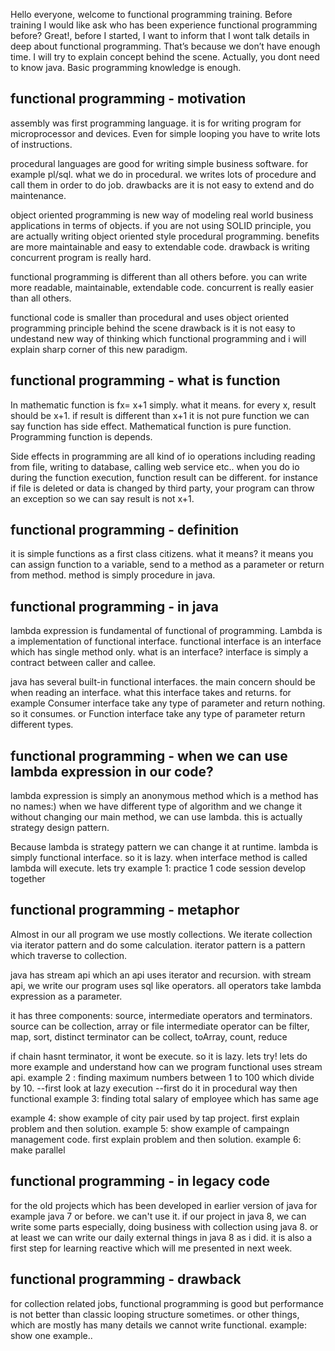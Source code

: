 
Hello everyone, welcome to functional programming training. 
Before training I would like ask who has been experience functional programming before?
Great!, before I started, I want to inform that I wont talk details in deep about functional programming. That’s because we don’t have enough time. I will try to explain concept behind the scene. Actually, you dont need to know java. Basic programming knowledge is enough.



functional programming - motivation
------------------------------------

assembly was first programming language. it is for writing program for microprocessor and devices. 
Even for simple looping you have to write lots of instructions.

procedural languages are good for writing simple business software. for example pl/sql. what we do in procedural.
we writes lots of procedure and call them in order to do job. drawbacks are it is not easy to extend and do maintenance.

object oriented programming is new way of modeling real world business applications in terms of objects. if you are not 
using SOLID principle, you are actually writing object oriented style procedural programming. benefits are more maintainable
and easy to extendable code. drawback is writing concurrent program is really hard.

functional programming is different than all others before. you can write more readable, maintainable, extendable code. 
concurrent is really easier than all others.

functional code is smaller than procedural and uses object oriented programming principle behind the scene
drawback is it is not easy to undestand new way of thinking which functional programming and i will explain sharp corner of 
this new paradigm.



functional programming - what is function
--------------------------------------
In mathematic function is fx= x+1 simply. what it means. for every x, result should be x+1. if result is different than x+1
it is not pure function we can say function has side effect. Mathematical function is pure function. Programming function is depends.

Side effects in programming are all kind of io operations including reading from file, writing to database, calling web service
etc..
when you do io during the function execution, function result can be different. for instance if file is deleted or data is 
changed by third party, your program can throw an exception so we can say result is not x+1.



functional programming - definition
--------------------------------------
it is simple functions as a first class citizens. what it means? it means you can assign function to a variable, send to a method
as a parameter or return from method. method is simply procedure in java.


functional programming - in java
-------------------------------------
lambda expression is fundamental of functional of programming. Lambda is a implementation of functional interface.
functional interface is an interface which has single method only. 
what is an interface? interface is simply a contract between caller and callee. 

java has several built-in functional interfaces. the main concern should be when reading an interface. what this interface takes
and returns.
for example Consumer interface take any type of parameter and return nothing. so it consumes.
or Function interface take any type of parameter return different types.


functional programming - when we can use lambda expression in our code?
----------------------------------------
lambda expression is simply an anonymous method which is a method has no names:)
when we have different type of algorithm and we change it without changing our main method, we can use lambda.
this is actually strategy design pattern. 

Because lambda is strategy pattern we can change it at runtime. 
lambda is simply functional interface. so it is lazy. when interface method is called lambda will execute.
lets try
example 1: practice 1 code session develop together


functional programming - metaphor
--------------------------------------
Almost in our all program we use mostly collections. We iterate collection via iterator pattern and do some calculation.
iterator pattern is a pattern which traverse to collection.

java has stream api which an api uses iterator and recursion. with stream api, we write our program uses sql like operators.
all operators take lambda expression as a parameter.

it has three components: source, intermediate operators and terminators.
source can be collection, array or file
intermediate operator can be filter, map, sort, distinct
terminator can be collect, toArray, count, reduce

if chain hasnt terminator, it wont be execute. so it is lazy. lets try!
lets do more example and understand how can we program functional uses stream api.
example 2 : finding maximum numbers between 1 to 100 which divide by 10. 
--first look at lazy execution
--first do it in procedural way then functional
example 3: finding total salary of employee which has same age

example 4: show example of city pair used by tap project. first explain problem and then solution.
example 5: show example of campaingn management code. first explain problem and then solution.
example 6: make parallel

functional programming - in legacy code
--------------------------------------
for the old projects which has been developed in earlier version of java for example java 7 or before. we can't use it.
if our project in java 8, we can write some parts especially, doing business with collection using java 8. 
or at least we can write our daily external things in java 8 as i did. 
it is also a first step for learning reactive which will me presented in next week.

functional programming - drawback
------------------------------------
for collection related jobs, functional programming is good but performance is not better than classic looping structure
sometimes. or other things, which are mostly has many details we cannot write functional.
example: show one example..

